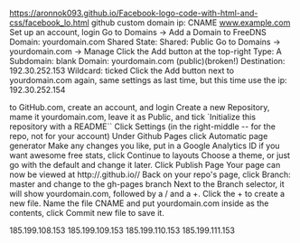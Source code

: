https://aronnok093.github.io/Facebook-logo-code-with-html-and-css/facebook_lo.html
github custom domain ip:
CNAME
www.example.com
Set up an account, login
Go to Domains -> Add a Domain to FreeDNS Domain: yourdomain.com Shared State: Shared: Public
Go to Domains -> yourdomain.com -> Manage
Click the Add button at the top-right Type: A Subdomain: blank Domain: yourdomain.com (public)(broken!) Destination: 192.30.252.153 Wildcard: ticked
Click the Add button next to yourdomain.com again, same settings as last time, but this time use the ip: 192.30.252.154

to GitHub.com, create an account, and login
Create a new Repository, mame it yourdomain.com, leave it as Public, and tick `Initialize this repository with a README``
Click Settings (in the right-middle -- for the repo, not for your account)
Under Github Pages click Automatic page generator
Make any changes you like, put in a Google Analytics ID if you want awesome free stats, click Continue to layouts
Choose a theme, or just go with the default and change it later. Click Publish Page
Your page can now be viewed at http://<your github username>.github.io/<your repo name>/
Back on your repo's page, click Branch: master and change to the gh-pages branch
Next to the Branch selector, it will show yourdomain.com, followed by a / and a +. Click the + to create a new file.
Name the file CNAME and put yourdomain.com inside as the contents, click Commit new file to save it.

185.199.108.153
185.199.109.153
185.199.110.153
185.199.111.153
